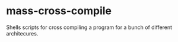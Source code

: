 # mass-cross-compile
Shells scripts for cross compiling a program for a bunch of different architecures.
